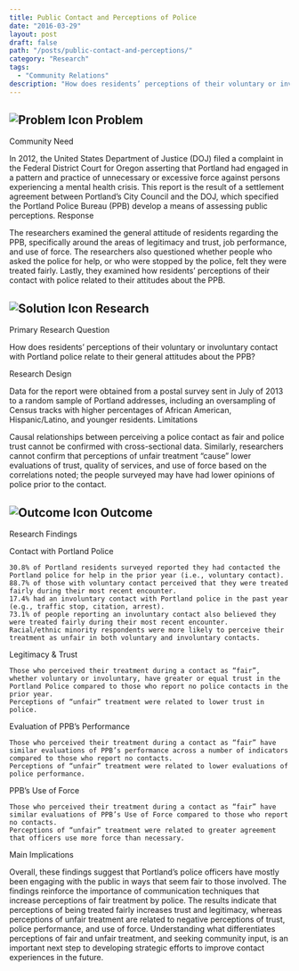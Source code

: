 ```yaml
---
title: Public Contact and Perceptions of Police
date: "2016-03-29"
layout: post
draft: false
path: "/posts/public-contact-and-perceptions/"
category: "Research"
tags:
  - "Community Relations"
description: "How does residents’ perceptions of their voluntary or involuntary contact with Portland police relate to their general attitudes about the PPB?"
---
```

## ![Problem Icon](https://github.com/google/material-design-icons/raw/master/alert/1x_web/ic_error_outline_black_48dp.png "Problem") Problem

Community Need

In 2012, the United States Department of Justice (DOJ) filed a complaint in the Federal District Court for Oregon asserting that Portland had engaged in a pattern and practice of unnecessary or excessive force against persons experiencing a mental health crisis. This report is the result of a settlement agreement between Portland’s City Council and the DOJ, which specified the Portland Police Bureau (PPB) develop a means of assessing public perceptions.
Response

The researchers examined the general attitude of residents regarding the PPB, specifically around the areas of legitimacy and trust, job performance, and use of force. The researchers also questioned whether people who asked the police for help, or who were stopped by the police, felt they were treated fairly. Lastly, they examined how residents’ perceptions of their contact with police related to their attitudes about the PPB.

## ![Solution Icon](https://github.com/google/material-design-icons/raw/master/action/1x_web/ic_lightbulb_outline_black_48dp.png "Solution") Research

Primary Research Question

How does residents’ perceptions of their voluntary or involuntary contact with Portland police relate to their general attitudes about the PPB?

Research Design

Data for the report were obtained from a postal survey sent in July of 2013 to a random sample of Portland addresses, including an oversampling of Census tracks with higher percentages of African American, Hispanic/Latino, and younger residents.
Limitations

Causal relationships between perceiving a police contact as fair and police trust cannot be confirmed with cross-sectional data. Similarly, researchers cannot confirm that perceptions of unfair treatment “cause” lower evaluations of trust, quality of services, and use of force based on the correlations noted; the people surveyed may have had lower opinions of police prior to the contact. 

## ![Outcome Icon](https://github.com/google/material-design-icons/raw/master/action/1x_web/ic_view_list_black_48dp.png "Outcome") Outcome

Research Findings

Contact with Portland Police

    30.8% of Portland residents surveyed reported they had contacted the Portland police for help in the prior year (i.e., voluntary contact).
    88.7% of those with voluntary contact perceived that they were treated fairly during their most recent encounter.
    17.4% had an involuntary contact with Portland police in the past year (e.g., traffic stop, citation, arrest).
    73.1% of people reporting an involuntary contact also believed they were treated fairly during their most recent encounter.
    Racial/ethnic minority respondents were more likely to perceive their treatment as unfair in both voluntary and involuntary contacts.

Legitimacy & Trust

    Those who perceived their treatment during a contact as “fair”, whether voluntary or involuntary, have greater or equal trust in the Portland Police compared to those who report no police contacts in the prior year.
    Perceptions of “unfair” treatment were related to lower trust in police.

Evaluation of PPB’s Performance

    Those who perceived their treatment during a contact as “fair” have similar evaluations of PPB’s performance across a number of indicators compared to those who report no contacts.
    Perceptions of “unfair” treatment were related to lower evaluations of police performance.

PPB’s Use of Force

    Those who perceived their treatment during a contact as “fair” have similar evaluations of PPB’s Use of Force compared to those who report no contacts.
    Perceptions of “unfair” treatment were related to greater agreement that officers use more force than necessary.

Main Implications

Overall, these findings suggest that Portland’s police officers have mostly been engaging with the public in ways that seem fair to those involved. The findings reinforce the importance of communication techniques that increase perceptions of fair treatment by police. The results indicate that perceptions of being treated fairly increases trust and legitimacy, whereas perceptions of unfair treatment are related to negative perceptions of trust, police performance, and use of force. Understanding what differentiates perceptions of fair and unfair treatment, and seeking community input, is an important next step to developing strategic efforts to improve contact experiences in the future.

